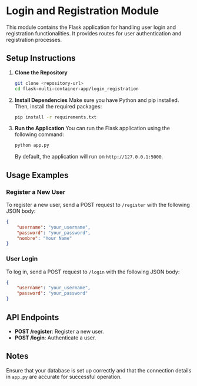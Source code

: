 # Login and Registration Module

This module contains the Flask application for handling user login and registration functionalities. It provides routes for user authentication and registration processes.

## Setup Instructions

1. **Clone the Repository**
   ```bash
   git clone <repository-url>
   cd flask-multi-container-app/login_registration
   ```

2. **Install Dependencies**
   Make sure you have Python and pip installed. Then, install the required packages:
   ```bash
   pip install -r requirements.txt
   ```

3. **Run the Application**
   You can run the Flask application using the following command:
   ```bash
   python app.py
   ```
   By default, the application will run on `http://127.0.0.1:5000`.

## Usage Examples

### Register a New User
To register a new user, send a POST request to `/register` with the following JSON body:
```json
{
    "username": "your_username",
    "password": "your_password",
    "nombre": "Your Name"
}
```

### User Login
To log in, send a POST request to `/login` with the following JSON body:
```json
{
    "username": "your_username",
    "password": "your_password"
}
```

## API Endpoints

- **POST /register**: Register a new user.
- **POST /login**: Authenticate a user.

## Notes
Ensure that your database is set up correctly and that the connection details in `app.py` are accurate for successful operation.